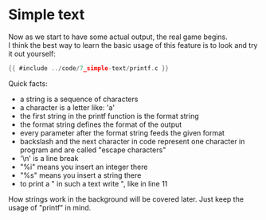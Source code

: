 # Simple text

Now as we start to have some actual output, the real game begins.  
I think the best way to learn the basic usage of this feature is to look and try
it out yourself:  

```c
{{ #include ../code/7_simple-text/printf.c }}
```

Quick facts:  

- a string is a sequence of characters
- a character is a letter like: 'a'
- the first string in the printf function is the format string
- the format string defines the format of the output
- every parameter after the format string feeds the given format
- backslash and the next character in code represent one character in program
  and are called "escape characters"
- '\n' is a line break
- "%i" means you insert an integer there
- "%s" means you insert a string there
- to print a " in such a text write \", like in line 11

How strings work in the background will be covered later. Just keep the usage
of "printf" in mind.  

